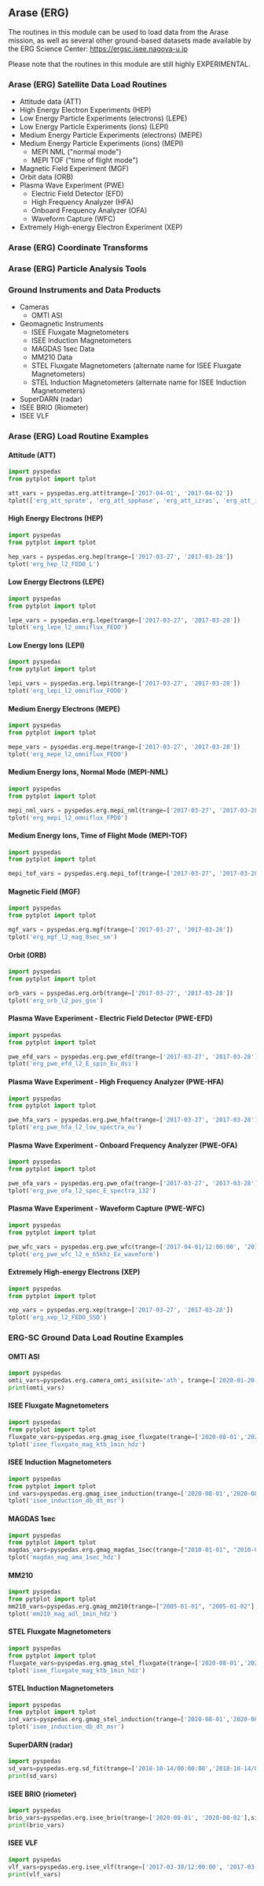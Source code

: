 
## Arase (ERG)
The routines in this module can be used to load data from the Arase mission, as well as several other ground-based datasets made available by 
the ERG Science Center: https://ergsc.isee.nagoya-u.jp

Please note that the routines in this module are still highly EXPERIMENTAL.

### Arase (ERG) Satellite Data Load Routines
- Attitude data (ATT)
- High Energy Electron Experiments (HEP)
- Low Energy Particle Experiments (electrons) (LEPE)
- Low Energy Particle Experiments (ions) (LEPI)
- Medium Energy Particle Experiments (electrons) (MEPE)
- Medium Energy Particle Experiments (ions) (MEPI)
  - MEPI NML ("normal mode")
  - MEPI TOF ("time of flight mode")
- Magnetic Field Experiment (MGF)
- Orbit data (ORB)
- Plasma Wave Experiment (PWE)
  - Electric Field Detector (EFD)
  - High Frequency Analyzer (HFA)
  - Onboard Frequency Analyzer (OFA)
  - Waveform Capture (WFC)
- Extremely High-energy Electron Experiment (XEP)

### Arase (ERG) Coordinate Transforms

### Arase (ERG) Particle Analysis Tools

### Ground Instruments and Data Products
- Cameras
  - OMTI ASI
- Geomagnetic Instruments
  - ISEE Fluxgate Magnetometers
  - ISEE Induction Magnetometers
  - MAGDAS 1sec Data
  - MM210 Data
  - STEL Fluxgate Magnetometers (alternate name for ISEE Fluxgate Magnetometers)
  - STEL Induction Magnetometers (alternate name for ISEE Induction Magnetometers)
- SuperDARN (radar)
- ISEE BRIO (Riometer)
- ISEE VLF

### Arase (ERG) Load Routine Examples

#### Attitude (ATT)
```python
import pyspedas
from pytplot import tplot

att_vars = pyspedas.erg.att(trange=['2017-04-01', '2017-04-02'])
tplot(['erg_att_sprate', 'erg_att_spphase', 'erg_att_izras', 'erg_att_izdec', 'erg_att_gxras', 'erg_att_gxdec', 'erg_att_gzras', 'erg_att_gzdec'])
```

#### High Energy Electrons (HEP)
```python
import pyspedas
from pytplot import tplot

hep_vars = pyspedas.erg.hep(trange=['2017-03-27', '2017-03-28'])
tplot('erg_hep_l2_FEDO_L')

```

#### Low Energy Electrons (LEPE)
```python
import pyspedas
from pytplot import tplot

lepe_vars = pyspedas.erg.lepe(trange=['2017-03-27', '2017-03-28'])
tplot('erg_lepe_l2_omniflux_FEDO')
```

#### Low Energy Ions (LEPI)
```python
import pyspedas
from pytplot import tplot

lepi_vars = pyspedas.erg.lepi(trange=['2017-03-27', '2017-03-28'])
tplot('erg_lepi_l2_omniflux_FODO')

```

#### Medium Energy Electrons (MEPE)
```python
import pyspedas
from pytplot import tplot

mepe_vars = pyspedas.erg.mepe(trange=['2017-03-27', '2017-03-28'])
tplot('erg_mepe_l2_omniflux_FEDO')
```

#### Medium Energy Ions, Normal Mode (MEPI-NML)
```python
import pyspedas
from pytplot import tplot

mepi_nml_vars = pyspedas.erg.mepi_nml(trange=['2017-03-27', '2017-03-28'])
tplot('erg_mepi_l2_omniflux_FPDO')
```

#### Medium Energy Ions, Time of Flight Mode (MEPI-TOF)
```python
import pyspedas
from pytplot import tplot

mepi_tof_vars = pyspedas.erg.mepi_tof(trange=['2017-03-27', '2017-03-28'])

```

#### Magnetic Field (MGF)
```python
import pyspedas
from pytplot import tplot

mgf_vars = pyspedas.erg.mgf(trange=['2017-03-27', '2017-03-28'])
tplot('erg_mgf_l2_mag_8sec_sm')
```

#### Orbit (ORB)
```python
import pyspedas
from pytplot import tplot

orb_vars = pyspedas.erg.orb(trange=['2017-03-27', '2017-03-28'])
tplot('erg_orb_l2_pos_gse')

```

#### Plasma Wave Experiment - Electric Field Detector (PWE-EFD)
```python
import pyspedas
from pytplot import tplot

pwe_efd_vars = pyspedas.erg.pwe_efd(trange=['2017-03-27', '2017-03-28'])
tplot('erg_pwe_efd_l2_E_spin_Eu_dsi')

```

#### Plasma Wave Experiment - High Frequency Analyzer (PWE-HFA)
```python
import pyspedas
from pytplot import tplot

pwe_hfa_vars = pyspedas.erg.pwe_hfa(trange=['2017-03-27', '2017-03-28'])
tplot('erg_pwe_hfa_l2_low_spectra_eu')
```

#### Plasma Wave Experiment - Onboard Frequency Analyzer (PWE-OFA)
```python
import pyspedas
from pytplot import tplot

pwe_ofa_vars = pyspedas.erg.pwe_ofa(trange=['2017-03-27', '2017-03-28'])
tplot('erg_pwe_ofa_l2_spec_E_spectra_132')

```
#### Plasma Wave Experiment - Waveform Capture (PWE-WFC)
```python
import pyspedas
from pytplot import tplot

pwe_wfc_vars = pyspedas.erg.pwe_wfc(trange=['2017-04-01/12:00:00', '2017-04-01/13:00:00'])
tplot('erg_pwe_wfc_l2_e_65khz_Ex_waveform')
```

#### Extremely High-energy Electrons (XEP)
```python
import pyspedas
from pytplot import tplot

xep_vars = pyspedas.erg.xep(trange=['2017-03-27', '2017-03-28'])
tplot('erg_xep_l2_FEDO_SSD')
```


### ERG-SC Ground Data Load Routine Examples
#### OMTI ASI
```python
import pyspedas
omti_vars=pyspedas.erg.camera_omti_asi(site='ath', trange=['2020-01-20','2020-01-21'])
print(omti_vars)

```
#### ISEE Fluxgate Magnetometers
```python
import pyspedas
from pytplot import tplot
fluxgate_vars=pyspedas.erg.gmag_isee_fluxgate(trange=['2020-08-01','2020-08-02'], site='all')
tplot('isee_fluxgate_mag_ktb_1min_hdz')

```
#### ISEE Induction Magnetometers
```python
import pyspedas
from pytplot import tplot
ind_vars=pyspedas.erg.gmag_isee_induction(trange=['2020-08-01','2020-08-02'], site='all')
tplot('isee_induction_db_dt_msr')

```
#### MAGDAS 1sec
```python
import pyspedas
from pytplot import tplot
magdas_vars=pyspedas.erg.gmag_magdas_1sec(trange=["2010-01-01", "2010-01-02"],site='ama')
tplot('magdas_mag_ama_1sec_hdz')

```
#### MM210
```python
import pyspedas
from pytplot import tplot
mm210_vars=pyspedas.erg.gmag_mm210(trange=["2005-01-01", "2005-01-02"],site='adl',datatype='1min')
tplot('mm210_mag_adl_1min_hdz')

```
#### STEL Fluxgate Magnetometers
```python
import pyspedas
from pytplot import tplot
fluxgate_vars=pyspedas.erg.gmag_stel_fluxgate(trange=['2020-08-01','2020-08-02'], site='all')
tplot('isee_fluxgate_mag_ktb_1min_hdz')

```
#### STEL Induction Magnetometers
```python
import pyspedas
from pytplot import tplot
ind_vars=pyspedas.erg.gmag_stel_induction(trange=['2020-08-01','2020-08-02'], site='all')
tplot('isee_induction_db_dt_msr')

```
#### SuperDARN (radar)
```python
import pyspedas
sd_vars=pyspedas.erg.sd_fit(trange=['2018-10-14/00:00:00','2018-10-14/02:00:00'],site='ade')
print(sd_vars)

```
#### ISEE BRIO (riometer)
```python
import pyspedas
brio_vars=pyspedas.erg.isee_brio(trange=['2020-08-01', '2020-08-02'],site='ath')
print(brio_vars)

```
#### ISEE VLF
```python
import pyspedas
vlf_vars=pyspedas.erg.isee_vlf(trange=['2017-03-30/12:00:00', '2017-03-30/15:00:00'],site='ath')
print(vlf_vars)

```
